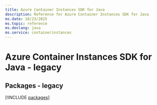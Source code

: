 ```yaml
---
title: Azure Container Instances SDK for Java
description: Reference for Azure Container Instances SDK for Java
ms.date: 10/23/2025
ms.topic: reference
ms.devlang: java
ms.service: containerinstances
---
```

# Azure Container Instances SDK for Java - legacy
## Packages - legacy
[!INCLUDE [packages](container-instances-index.md)]